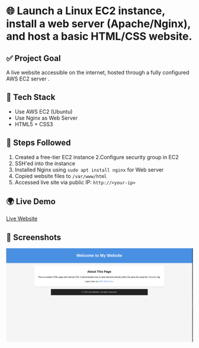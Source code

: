 # 🌐 Launch a Linux EC2 instance, install a web server (Apache/Nginx), and host a basic HTML/CSS website.

## ✅ Project Goal
A live website accessible on the internet, hosted through a fully configured AWS EC2 server .

## 🚀 Tech Stack
- Use AWS EC2 (Ubuntu)
- Use Nginx as Web Server
- HTML5 + CSS3

## 🔧 Steps Followed
1. Created a free-tier EC2 instance
2.Configure security group in EC2
3. SSH'ed into the instance
4. Installed Nginx using `sudo apt install nginx` for Web server
5. Copied website files to `/var/www/html`
6. Accessed live site via public IP: `http://<your-ip>`

## 🌍 Live Demo
[Live Website](http://54.87.189.81/)

## 📝 Screenshots
![Webpage Screenshot](./webPageScreenShot.png)